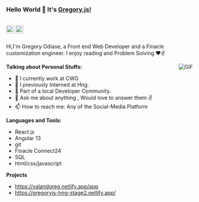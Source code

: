 ### Hello World 👋 It's [Gregory.js!](https://greglacinto.github.io/MyPortfolio/)

<br/>


<a href="https://twitter.comhttps://twitter.com/Greg_lacinto20">
<img align="left" alt="Gregory Odiase | Twitter" width="22px" src="https://cdn.jsdelivr.net/npm/simple-icons@v3/icons/twitter.svg" />
</a>
<a href="www.linkedin.com/in/dev-gregory-odiase/">
<img align="left" alt="Saket Prag" width="22px" src="https://cdn.jsdelivr.net/npm/simple-icons@v3/icons/linkedin.svg" />
</a>

<br />

<br />

Hi,I'm Gregory Odiase, a Front end Web Developer and a Finacle customization engineer. I enjoy reading and Problem Solving.❤✌


<img align="right" alt="GIF" src="https://media.giphy.com/media/USV0ym3bVWQJJmNu3N/giphy.gif" />


**Talking about Personal Stuffs:**

- 🔭 I currently work at CWG
- 🔭 I previously Interned at Hng.
- 👯 Part of a local Developer Community.
- 💬 Ask me about anything , Would love to answer them.✌
- 📫 How to reach me: Any of the Social-Media Platform 



**Languages and Tools:**

- React js
- Angular 13
- git
- Finacle Connect24
- SQL
- html/css/javascript

**Projects**
- https://valandgreg.netlify.app/app 
- https://gregoryjs-hng-stage2.netlify.app/



